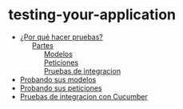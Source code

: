 # testing-your-application

<ul class='toc'>
	<li><a href='/es/testing-your-application/why'>¿Por qué hacer pruebas?</a>
		<ul style='list-style: none;'>
			<li><a href='/es/testing-your-application/why#parts'>Partes</a>
				<ul style='list-style: none;'>
					<li><a href='/es/testing-your-application/why#models'>Modelos</a></li>
					<li><a href='/es/testing-your-application/why#request'>Peticiones</a></li>
					<li><a href='/es/testing-your-application/why#integration_tests'>Pruebas de integracion</a></li>
				</ul>
			</li>
		</ul>
	</li>
	<li><a href='/es/testing-your-application/models'>Probando sus modelos</a></li>
	<li><a href='/es/testing-your-application/requests'>Probando sus peticiones</a></li>
	<li><a href='/es/testing-your-application/cucumber'>Pruebas de integracion con Cucumber</a></li>
</ul>
